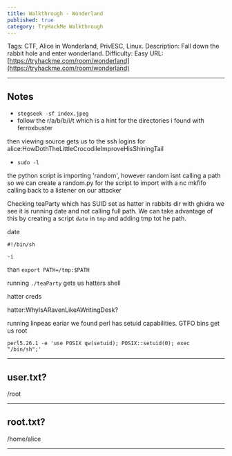 ```yaml
---
title: Walkthrough - Wonderland
published: true
category: TryHackMe Walkthrough
---
```


Tags: CTF, Alice in Wonderland, PrivESC, Linux.
Description: Fall down the rabbit hole and enter wonderland.
Difficulty: Easy
URL: [https://tryhackme.com/room/wonderland](https://tryhackme.com/room/wonderland)

* * *

## Notes

- `stegseek -sf index.jpeg `
- follow the r/a/b/b/i/t which is a hint for the directories i found with ferroxbuster

then viewing source gets us to the ssh logins for alice:HowDothTheLittleCrocodileImproveHisShiningTail

- `sudo -l`

the python script is importing 'random', however random isnt calling a path so we can create a random.py for the script to import with a nc mkfifo calling back to a listener on our attacker

Checking teaParty which has SUID set as hatter in rabbits dir with ghidra we see it is running date and not calling full path. We can take advantage of this by creating a script `date` in `tmp` and adding tmp tot he path. 

date

```
#!/bin/sh

-i
```

than `export PATH=/tmp:$PATH`

running `./teaParty` gets us hatters shell

hatter creds

hatter:WhyIsARavenLikeAWritingDesk?

running linpeas eariar we found perl has setuid capabilities. GTFO bins get us root

`perl5.26.1 -e 'use POSIX qw(setuid); POSIX::setuid(0); exec "/bin/sh";'`

* * * 

## user.txt?

/root

* * * 

## root.txt?

/home/alice

* * * 

